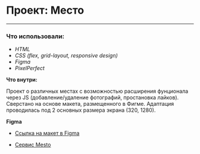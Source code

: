 # Проект: Место
-------------------------------

### Что использовали:
* _HTML_
* *CSS (flex, grid-layout, responsive design)*
* _Figma_
* _PixelPerfect_

**Что внутри:**

Проект о различных местах с возможностью расширения фунционала через JS (добавление/удаление фотографий, простановка лайков).
Сверстано на основе макета, размещенного в Фигме. Адаптация проводилась под 2 основных размера экрана (320, 1280).

**Figma**

* [Ссылка на макет в Figma](https://www.figma.com/file/2cn9N9jSkmxD84oJik7xL7/JavaScript.-Sprint-4?node-id=0%3A1 "Figma: Путешествие по России")

* [Сервис Mesto](https://romanmitaki.github.io/mesto-project-mitaki/index.html "Проект Mesto (Р. Митаки)")

